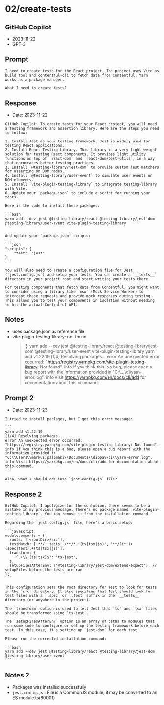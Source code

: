 # 02/create-tests

## GitHub Copilot

-   2023-11-22
-   GPT-3

## Prompt

```
I need to create tests for the React project. The project uses Vite as build tool and contentful-cli to fetch data from Contentful. Yarn works as a package manager.

What I need to create tests?
```

## Response

-   Date: 2023-11-22

````
GitHub Copilot: To create tests for your React project, you will need a testing framework and assertion library. Here are the steps you need to follow:

1. Install Jest as your testing framework. Jest is widely used for testing React applications.
2. Install React Testing Library. This library is a very light-weight solution for testing React components. It provides light utility functions on top of `react-dom` and `react-dom/test-utils`, in a way that encourages better testing practices.
3. Install `@testing-library/jest-dom` to provide custom jest matchers for asserting on DOM nodes.
4. Install `@testing-library/user-event` to simulate user events on DOM elements.
5. Install `vite-plugin-testing-library` to integrate testing-library with Vite.
6. Update your `package.json` to include a script for running your tests.

Here is the code to install these packages:

```bash
yarn add --dev jest @testing-library/react @testing-library/jest-dom @testing-library/user-event vite-plugin-testing-library
```

And update your `package.json` scripts:

```json
"scripts": {
    "test": "jest"
}
```

You will also need to create a configuration file for Jest (`jest.config.js`) and setup your tests. You can create a `__tests__` directory in your project root and start writing your tests there.

For testing components that fetch data from Contentful, you might want to consider using a library like `msw` (Mock Service Worker) to intercept these requests and provide mock responses during testing. This allows you to test your components in isolation without needing to hit the actual Contentful API.
````

## Notes

-   uses package.json as reference file
-   vite-plugin-testing-library: not found
    > ❯ yarn add --dev jest @testing-library/react @testing-library/jest-dom @testing-library/user-event vite-plugin-testing-library
    > yarn add v1.22.19
    > [1/4] Resolving packages...
    > error An unexpected error occurred: "https://registry.yarnpkg.com/vite-plugin-testing-library: Not found".
    > info If you think this is a bug, please open a bug report with the information provided in "C:\\...\\di\\yarn-error.log".
    > info Visit https://yarnpkg.com/en/docs/cli/add for documentation about this command.

## Prompt 2

-   Date: 2023-11-23

````
I tried to install packages, but I got this error message:

```
yarn add v1.22.19
[1/4] Resolving packages...
error An unexpected error occurred: "https://registry.yarnpkg.com/vite-plugin-testing-library: Not found".
info If you think this is a bug, please open a bug report with the information provided in "C:\\Users\\markus.palomaki\\Documents\\dippa\\di\\yarn-error.log".
info Visit https://yarnpkg.com/en/docs/cli/add for documentation about this command.
```

Also, what I should add into `jest.config.js` file?
````

## Response 2

````
GitHub Copilot: I apologize for the confusion, there seems to be a mistake in my previous message. There's no package named `vite-plugin-testing-library`. You can remove it from the installation command.

Regarding the `jest.config.js` file, here's a basic setup:

```javascript
module.exports = {
  roots: ['<rootDir>/src'],
  testMatch: ['**/__tests__/**/*.+(ts|tsx|js)', '**/?(*.)+(spec|test).+(ts|tsx|js)'],
  transform: {
    '^.+\\.(ts|tsx)$': 'ts-jest',
  },
  setupFilesAfterEnv: ['@testing-library/jest-dom/extend-expect'], // setupFiles before the tests are ran
};
```

This configuration sets the root directory for Jest to look for tests in the `src` directory. It also specifies that Jest should look for test files with a `.spec` or `.test` suffix in the `__tests__` directory (or anywhere in the project).

The `transform` option is used to tell Jest that `ts` and `tsx` files should be transformed using `ts-jest`.

The `setupFilesAfterEnv` option is an array of paths to modules that run some code to configure or set up the testing framework before each test. In this case, it's setting up `jest-dom` for each test.

Please run the corrected installation command:

```bash
yarn add --dev jest @testing-library/react @testing-library/jest-dom @testing-library/user-event
```
````

## Notes 2

-   Packages was installed successfully
-   `jest.config.js` : File is a CommonJS module; it may be converted to an ES module.ts(80001)
